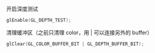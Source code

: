 
开启深度测试

```cpp
glEnable(GL_DEPTH_TEST);
```

清理缓冲区（之前只清理 color，用 | 可以连接另外的 buffer）

```cpp
glClear(GL_COLOR_BUFFER_BIT | GL_DEPTH_BUFFER_BIT);
```
